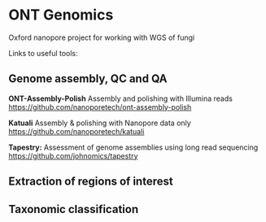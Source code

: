 # ONT Genomics
Oxford nanopore project for working with WGS of fungi

Links to useful tools:

## Genome assembly, QC and QA

**ONT-Assembly-Polish** Assembly and polishing with Illumina reads
https://github.com/nanoporetech/ont-assembly-polish

**Katuali** Assembly & polishing with Nanopore data only
https://github.com/nanoporetech/katuali

**Tapestry:** Assessment of genome assemblies using long read sequencing
https://github.com/johnomics/tapestry

## Extraction of regions of interest

## Taxonomic classification
